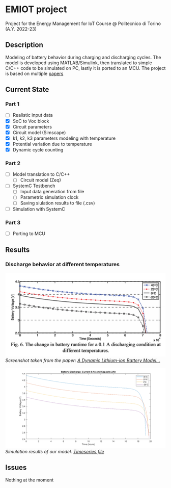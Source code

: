 # EMIOT project
Project for the Energy Management for IoT Course @ Politecnico di Torino (A.Y. 2022-23)

## Description
Modeling of battery behavior during charging and discharging cycles. The model is developed using MATLAB/Simulink, then translated to simple C/C++ code to be simulated on PC, lastly it is ported to an MCU. The project is based on multiple [papers](Papers)

## Current State

### Part 1
- [ ] Realistic input data 
- [x] SoC to Voc block
- [x] Circuit parameters
- [x] Circuit model (Simscape)
- [x] k1, k2, k3 parameters modeling with temperature
- [x] Potential variation due to temperature
- [x] Dynamic cycle counting

### Part 2
- [ ] Model translation to C/C++ 
  - [ ] Circuit model (Zeq)
- [ ] SystemC Testbench
  - [ ] Input data generation from file
  - [ ] Parametric simulation clock
  - [ ] Saving siulation results to file (.csv)
- [ ] Simulation with SystemC

### Part 3

- [ ] Porting to MCU

## Results

### Discharge behavior at different temperatures

![](./Docs/img/DischargeTime_DifferentTemperatures_PAPER.png)
*Screenshot taken from the paper: [A Dynamic Lithium-ion Battery Model...](./Papers/A_dynamic_lithium-ion_battery_model_considering_the_effects_of_temperature_and_capacity_fading.pdf)*

![](./Docs/img/DischargeTime_DifferentTemperatures.png)
*Simulation results of our model. [Timeseries file](./Docs/files/DischargeDifferentTemperatures.mat)*


## Issues

Nothing at the moment




